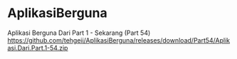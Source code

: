 # AplikasiBerguna
Aplikasi Berguna Dari Part 1 - Sekarang (Part 54)
https://github.com/tehgeii/AplikasiBerguna/releases/download/Part54/Aplikasi.Dari.Part.1-54.zip
